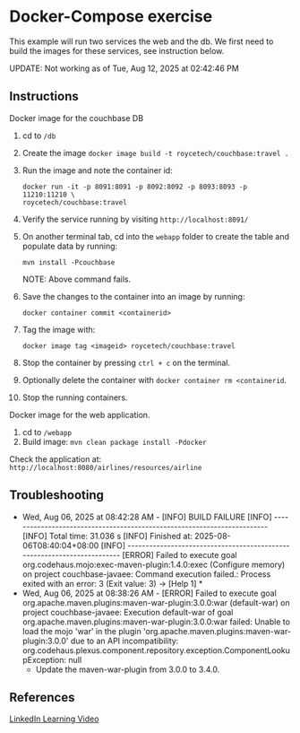 # Docker-Compose exercise

This example will run two services the web and the db. We first need to build
the images for these services, see instruction below.

UPDATE: Not working as of Tue, Aug 12, 2025 at 02:42:46 PM

## Instructions

Docker image for the couchbase DB

1. cd to `/db`
2. Create the image `docker image build -t roycetech/couchbase:travel .`
3. Run the image and note the container id:

    ```shell
    docker run -it -p 8091:8091 -p 8092:8092 -p 8093:8093 -p 11210:11210 \
    roycetech/couchbase:travel
    ```

4. Verify the service running by visiting `http://localhost:8091/`
5. On another terminal tab, cd into the `webapp` folder to create the table and
 populate data by running:

    ```shell
    mvn install -Pcouchbase
    ```

    NOTE: Above command fails.

6. Save the changes to the container into an image by running:

    ```shell
    docker container commit <containerid>

    ```

7. Tag the image with:

    ```shell
    docker image tag <imageid> roycetech/couchbase:travel
    ```

8. Stop the container by pressing `ctrl + c` on the terminal.

9. Optionally delete the container with `docker container rm <containerid`.

10. Stop the running containers.

Docker image for the web application.

1. cd to `/webapp`
2. Build image: `mvn clean package install -Pdocker`

Check the application at: `http://localhost:8080/airlines/resources/airline`


## Troubleshooting
* Wed, Aug 06, 2025 at 08:42:28 AM - [INFO] BUILD FAILURE
[INFO] ------------------------------------------------------------------------
[INFO] Total time:  31.036 s
[INFO] Finished at: 2025-08-06T08:40:04+08:00
[INFO] ------------------------------------------------------------------------
[ERROR] Failed to execute goal org.codehaus.mojo:exec-maven-plugin:1.4.0:exec (Configure memory) on project couchbase-javaee: Command execution failed.: Process exited with an error: 3 (Exit value: 3) -> [Help 1]
    * 
* Wed, Aug 06, 2025 at 08:38:26 AM - [ERROR] Failed to execute goal org.apache.maven.plugins:maven-war-plugin:3.0.0:war (default-war) on project couchbase-javaee: Execution default-war of goal org.apache.maven.plugins:maven-war-plugin:3.0.0:war failed: Unable to load the mojo 'war' in the plugin 'org.apache.maven.plugins:maven-war-plugin:3.0.0' due to an API incompatibility: org.codehaus.plexus.component.repository.exception.ComponentLookupException: null
    * Update the maven-war-plugin from 3.0.0 to 3.4.0.


## References

[LinkedIn Learning Video](https://www.linkedin.com/learning/docker-for-java-developers/multicontainer-application-with-docker-compose?u=2105028)
